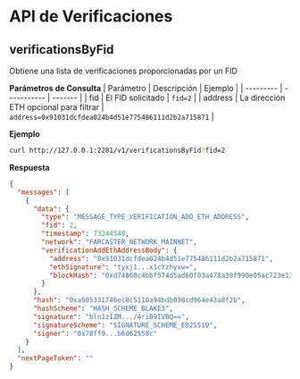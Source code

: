 # API de Verificaciones

## verificationsByFid

Obtiene una lista de verificaciones proporcionadas por un FID

**Parámetros de Consulta**
| Parámetro | Descripción | Ejemplo |
| --------- | ----------- | ------- |
| fid | El FID solicitado | `fid=2` |
| address | La dirección ETH opcional para filtrar | `address=0x91031dcfdea024b4d51e775486111d2b2a715871` |

**Ejemplo**

```bash
curl http://127.0.0.1:2281/v1/verificationsByFid?fid=2
```

**Respuesta**

```json
{
  "messages": [
    {
      "data": {
        "type": "MESSAGE_TYPE_VERIFICATION_ADD_ETH_ADDRESS",
        "fid": 2,
        "timestamp": 73244540,
        "network": "FARCASTER_NETWORK_MAINNET",
        "verificationAddEthAddressBody": {
          "address": "0x91031dcfdea024b4d51e775486111d2b2a715871",
          "ethSignature": "tyxj1...x1cYzhyxw=",
          "blockHash": "0xd74860c4bbf574d5ad60f03a478a30f990e05ac723e138a5c860cdb3095f4296"
        }
      },
      "hash": "0xa505331746ec8c5110a94bdb098cd964e43a8f2b",
      "hashScheme": "HASH_SCHEME_BLAKE3",
      "signature": "bln1zIZM.../4riB9IVBQ==",
      "signatureScheme": "SIGNATURE_SCHEME_ED25519",
      "signer": "0x78ff9...b6d62558c"
    }
  ],
  "nextPageToken": ""
}
```
